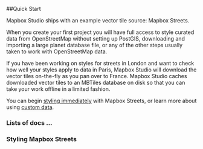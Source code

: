 ##Quick Start

Mapbox Studio ships with an example vector tile source: Mapbox Streets. 

When you create your first project you will have full access to style curated data from OpenStreetMap without setting up PostGIS, downloading and importing a large planet database file, or any of the other steps usually taken to work with OpenStreetMap data. 

If you have been working on styles for streets in London and want to check how well your styles apply to data in Paris, Mapbox Studio will download the vector tiles on-the-fly as you pan over to France. Mapbox Studio caches downloaded vector tiles to an MBTiles database on disk so that you can take your work offline in a limited fashion.

You can begin [styling immediately](./HOWTO-cartoCSS.md) with Mapbox Streets, or learn more about using [custom data](./HOWTO-sources.md).

### Lists of docs ...


### Styling Mapbox Streets
